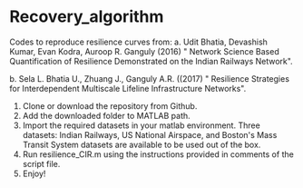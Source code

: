 # Recovery_algorithm

Codes to reproduce resilience curves from: 
a. Udit Bhatia, Devashish Kumar, Evan Kodra, Auroop R. Ganguly (2016) " Network Science Based Quantification of Resilience Demonstrated on the Indian Railways Network".

b. Sela L. Bhatia U., Zhuang J., Ganguly A.R. ((2017) " Resilience Strategies for Interdependent Multiscale Lifeline Infrastructure Networks".

1. Clone or download the repository from Github.
2. Add the downloaded folder to MATLAB path.
3. Import the required datasets in your matlab environment. Three datasets: Indian Railways, US National Airspace, and Boston's Mass Transit System datasets are available to be used out of the box. 
3. Run resilience_CIR.m using the instructions provided in comments of the script file.
4. Enjoy!




